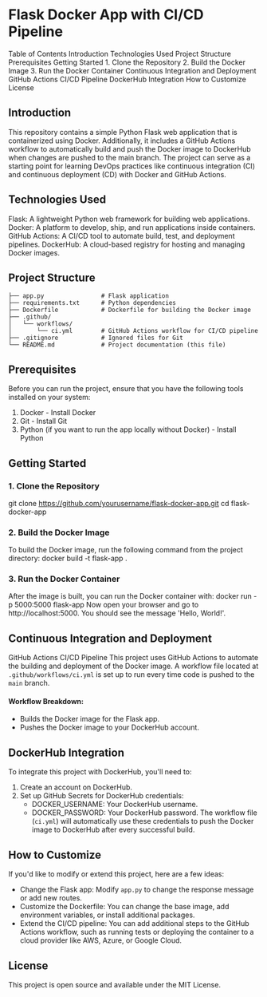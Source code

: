 # Flask Docker App with CI/CD Pipeline


Table of Contents
Introduction
Technologies Used
Project Structure
Prerequisites
Getting Started
    1. Clone the Repository
    2. Build the Docker Image
    3. Run the Docker Container
Continuous Integration and Deployment
    GitHub Actions CI/CD Pipeline
    DockerHub Integration
How to Customize
License

## Introduction
This repository contains a simple Python Flask web application that is containerized using Docker. Additionally, it includes a GitHub Actions workflow to automatically build and push the Docker image to DockerHub when changes are pushed to the main branch.
The project can serve as a starting point for learning DevOps practices like continuous integration (CI) and continuous deployment (CD) with Docker and GitHub Actions.

## Technologies Used
Flask: A lightweight Python web framework for building web applications.
Docker: A platform to develop, ship, and run applications inside containers.
GitHub Actions: A CI/CD tool to automate build, test, and deployment pipelines.
DockerHub: A cloud-based registry for hosting and managing Docker images.

## Project Structure
```.
├── app.py                # Flask application
├── requirements.txt      # Python dependencies
├── Dockerfile            # Dockerfile for building the Docker image
├── .github/
│   └── workflows/
│       └── ci.yml        # GitHub Actions workflow for CI/CD pipeline
├── .gitignore            # Ignored files for Git
└── README.md             # Project documentation (this file)
```

## Prerequisites
Before you can run the project, ensure that you have the following tools installed on your system:
1. Docker - Install Docker
2. Git - Install Git
3. Python (if you want to run the app locally without Docker) - Install Python

## Getting Started
### 1. Clone the Repository
git clone https://github.com/yourusername/flask-docker-app.git
cd flask-docker-app

### 2. Build the Docker Image
To build the Docker image, run the following command from the project directory:
docker build -t flask-app .

### 3. Run the Docker Container
After the image is built, you can run the Docker container with:
docker run -p 5000:5000 flask-app
Now open your browser and go to http://localhost:5000. You should see the message 'Hello, World!'.

## Continuous Integration and Deployment
GitHub Actions CI/CD Pipeline
This project uses GitHub Actions to automate the building and deployment of the Docker image. A workflow file located at `.github/workflows/ci.yml` is set up to run every time code is pushed to the `main` branch.
#### Workflow Breakdown:
- Builds the Docker image for the Flask app.
- Pushes the Docker image to your DockerHub account.

## DockerHub Integration
To integrate this project with DockerHub, you'll need to:
1. Create an account on DockerHub.
2. Set up GitHub Secrets for DockerHub credentials:
   - DOCKER_USERNAME: Your DockerHub username.
   - DOCKER_PASSWORD: Your DockerHub password.
The workflow file (`ci.yml`) will automatically use these credentials to push the Docker image to DockerHub after every successful build.

## How to Customize
If you'd like to modify or extend this project, here are a few ideas:
- Change the Flask app: Modify `app.py` to change the response message or add new routes.
- Customize the Dockerfile: You can change the base image, add environment variables, or install additional packages.
- Extend the CI/CD pipeline: You can add additional steps to the GitHub Actions workflow, such as running tests or deploying the container to a cloud provider like AWS, Azure, or Google Cloud.

## License
This project is open source and available under the MIT License.
